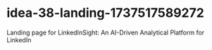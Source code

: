 # idea-38-landing-1737517589272
Landing page for LinkedInSight: An AI-Driven Analytical Platform for LinkedIn

